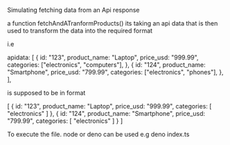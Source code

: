 Simulating fetching data from an Api response

a function fetchAndATranformProducts() its taking an api data that is then used to transform the data into the required format

i.e

apidata: [
{
id: "123",
product_name: "Laptop",
price_usd: "999.99",
categories: ["electronics", "computers"],
},
{
id: "124",
product_name: "Smartphone",
price_usd: "799.99",
categories: ["electronics", "phones"],
},
],

is supposed to be in format

[
{
id: "123",
product_name: "Laptop",
price_usd: "999.99",
categories: [ "electronics" ]
},
{
id: "124",
product_name: "Smartphone",
price_usd: "799.99",
categories: [ "electronics" ]
}
]

To execute the file. node or deno can be used e.g deno index.ts
